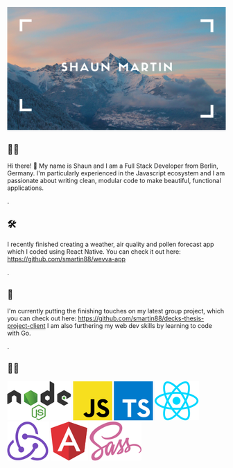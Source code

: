 ![H](./H.png)

## 🙋‍♂️ 

Hi there! 👋 My name is Shaun and I am a Full Stack Developer from Berlin, Germany. I'm particularly experienced in the Javascript ecosystem and I am passionate about writing clean, modular code to make beautiful, functional applications.


.


## 🛠

I recently finished creating a weather, air quality and pollen forecast app which I coded using React Native. You can check it out here: https://github.com/smartin88/wevva-app


.


## 💪

I'm currently putting the finishing touches on my latest group project, which you can check out here: https://github.com/smartin88/decks-thesis-project-client I am also furthering my web dev skills by learning to code with Go.


.


## 🕺🏽

![logos_nodejs](./logos_nodejs.svg)  ![logos_javascript](./logos_javascript.svg)  ![logos_typescript-icon](./logos_typescript-icon.svg)  ![logos_react](./logos_react.svg)  ![logos_redux](./logos_redux.svg)  ![logos_angular-icon](./logos_angular-icon.svg)  ![logos_sass](./logos_sass.svg)
